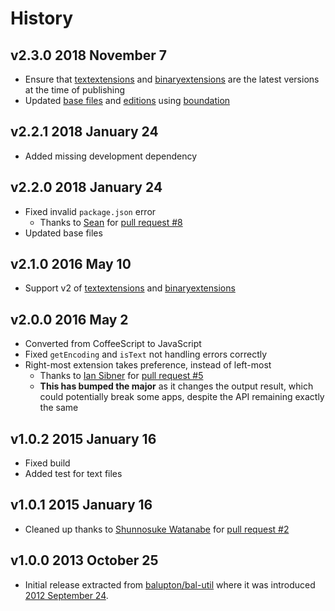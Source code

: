# History

## v2.3.0 2018 November 7
- Ensure that [textextensions](https://github.com/bevry/textextensions) and [binaryextensions](https://github.com/bevry/binaryextensions) are the latest versions at the time of publishing
- Updated [base files](https://github.com/bevry/base) and [editions](https://github.com/bevry/editions) using [boundation](https://github.com/bevry/boundation)

## v2.2.1 2018 January 24
- Added missing development dependency

## v2.2.0 2018 January 24
- Fixed invalid `package.json` error
    - Thanks to [Sean](https://github.com/AlbinoDrought) for [pull request #8](https://github.com/bevry/istextorbinary/pull/8)
- Updated base files

## v2.1.0 2016 May 10
- Support v2 of [textextensions](https://github.com/bevry/textextensions) and [binaryextensions](https://github.com/bevry/binaryextensions)

## v2.0.0 2016 May 2
- Converted from CoffeeScript to JavaScript
- Fixed `getEncoding` and `isText` not handling errors correctly
- Right-most extension takes preference, instead of left-most
  - Thanks to [Ian Sibner](https://github.com/sibnerian) for [pull request #5](https://github.com/bevry/istextorbinary/pull/5)
  - **This has bumped the major** as it changes the output result, which could potentially break some apps, despite the API remaining exactly the same

## v1.0.2 2015 January 16
- Fixed build
- Added test for text files

## v1.0.1 2015 January 16
- Cleaned up thanks to [Shunnosuke Watanabe](https://github.com/shinnn) for [pull request #2](https://github.com/bevry/istextorbinary/pull/2)

## v1.0.0 2013 October 25
- Initial release extracted from [balupton/bal-util](https://github.com/balupton/bal-util/blob/6501d51bc0244fce3781fc0150136f7493099237/src/lib/paths.coffee#L100-L201) where it was introduced [2012 September 24](https://github.com/balupton/bal-util/blob/master/HISTORY.md#v1137-2012-september-24).
